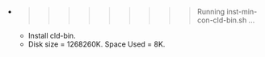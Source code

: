 * >>>>>>>>> Running inst-min-con-cld-bin.sh ...
  * Install cld-bin.
  * Disk size = 1268260K. Space Used = 8K.
